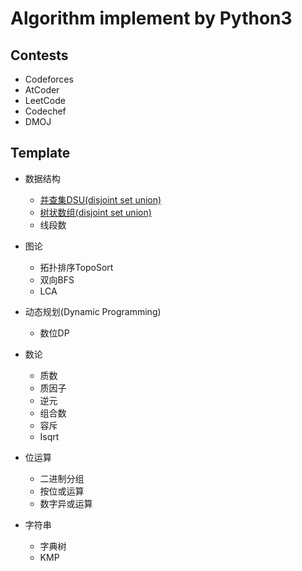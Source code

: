 # Algorithm implement by Python3

## Contests

* Codeforces
* AtCoder
* LeetCode
* Codechef
* DMOJ

## Template

* 数据结构
  * [并查集DSU(disjoint set union)](/Template/dsu.py)
  * [树状数组(disjoint set union)](/Template/bit.py)
  * 线段数

* 图论
  * 拓扑排序TopoSort
  * 双向BFS
  * LCA

* 动态规划(Dynamic Programming)
  * 数位DP

* 数论
  * 质数
  * 质因子
  * 逆元
  * 组合数
  * 容斥
  * Isqrt

* 位运算
  * 二进制分组
  * 按位或运算
  * 数字异或运算

* 字符串
  * 字典树
  * KMP